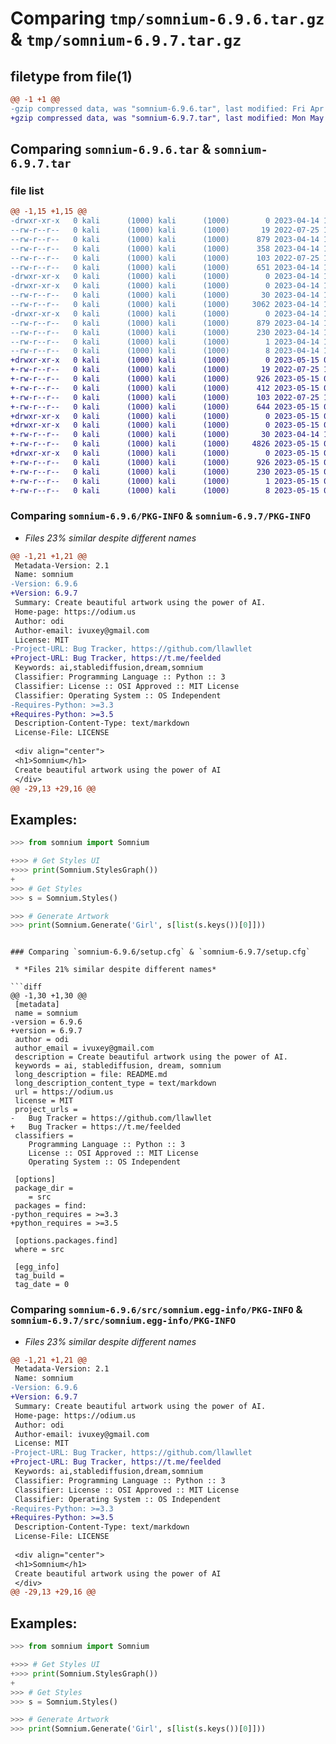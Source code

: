 # Comparing `tmp/somnium-6.9.6.tar.gz` & `tmp/somnium-6.9.7.tar.gz`

## filetype from file(1)

```diff
@@ -1 +1 @@
-gzip compressed data, was "somnium-6.9.6.tar", last modified: Fri Apr 14 13:19:35 2023, max compression
+gzip compressed data, was "somnium-6.9.7.tar", last modified: Mon May 15 08:54:30 2023, max compression
```

## Comparing `somnium-6.9.6.tar` & `somnium-6.9.7.tar`

### file list

```diff
@@ -1,15 +1,15 @@
-drwxr-xr-x   0 kali      (1000) kali      (1000)        0 2023-04-14 13:19:35.066928 somnium-6.9.6/
--rw-r--r--   0 kali      (1000) kali      (1000)       19 2022-07-25 10:16:20.000000 somnium-6.9.6/LICENSE
--rw-r--r--   0 kali      (1000) kali      (1000)      879 2023-04-14 13:19:35.066928 somnium-6.9.6/PKG-INFO
--rw-r--r--   0 kali      (1000) kali      (1000)      358 2023-04-14 12:54:55.000000 somnium-6.9.6/README.md
--rw-r--r--   0 kali      (1000) kali      (1000)      103 2022-07-25 10:16:08.000000 somnium-6.9.6/pyproject.toml
--rw-r--r--   0 kali      (1000) kali      (1000)      651 2023-04-14 13:19:35.066928 somnium-6.9.6/setup.cfg
-drwxr-xr-x   0 kali      (1000) kali      (1000)        0 2023-04-14 13:19:35.062928 somnium-6.9.6/src/
-drwxr-xr-x   0 kali      (1000) kali      (1000)        0 2023-04-14 13:19:35.066928 somnium-6.9.6/src/somnium/
--rw-r--r--   0 kali      (1000) kali      (1000)       30 2023-04-14 11:43:25.000000 somnium-6.9.6/src/somnium/__init__.py
--rw-r--r--   0 kali      (1000) kali      (1000)     3062 2023-04-14 12:54:31.000000 somnium-6.9.6/src/somnium/__main__.py
-drwxr-xr-x   0 kali      (1000) kali      (1000)        0 2023-04-14 13:19:35.066928 somnium-6.9.6/src/somnium.egg-info/
--rw-r--r--   0 kali      (1000) kali      (1000)      879 2023-04-14 13:19:35.000000 somnium-6.9.6/src/somnium.egg-info/PKG-INFO
--rw-r--r--   0 kali      (1000) kali      (1000)      230 2023-04-14 13:19:35.000000 somnium-6.9.6/src/somnium.egg-info/SOURCES.txt
--rw-r--r--   0 kali      (1000) kali      (1000)        1 2023-04-14 13:19:35.000000 somnium-6.9.6/src/somnium.egg-info/dependency_links.txt
--rw-r--r--   0 kali      (1000) kali      (1000)        8 2023-04-14 13:19:35.000000 somnium-6.9.6/src/somnium.egg-info/top_level.txt
+drwxr-xr-x   0 kali      (1000) kali      (1000)        0 2023-05-15 08:54:30.234442 somnium-6.9.7/
+-rw-r--r--   0 kali      (1000) kali      (1000)       19 2022-07-25 10:16:20.000000 somnium-6.9.7/LICENSE
+-rw-r--r--   0 kali      (1000) kali      (1000)      926 2023-05-15 08:54:30.234442 somnium-6.9.7/PKG-INFO
+-rw-r--r--   0 kali      (1000) kali      (1000)      412 2023-05-15 07:58:19.000000 somnium-6.9.7/README.md
+-rw-r--r--   0 kali      (1000) kali      (1000)      103 2022-07-25 10:16:08.000000 somnium-6.9.7/pyproject.toml
+-rw-r--r--   0 kali      (1000) kali      (1000)      644 2023-05-15 08:54:30.234442 somnium-6.9.7/setup.cfg
+drwxr-xr-x   0 kali      (1000) kali      (1000)        0 2023-05-15 08:54:30.206442 somnium-6.9.7/src/
+drwxr-xr-x   0 kali      (1000) kali      (1000)        0 2023-05-15 08:54:30.230442 somnium-6.9.7/src/somnium/
+-rw-r--r--   0 kali      (1000) kali      (1000)       30 2023-04-14 11:43:25.000000 somnium-6.9.7/src/somnium/__init__.py
+-rw-r--r--   0 kali      (1000) kali      (1000)     4826 2023-05-15 08:52:40.000000 somnium-6.9.7/src/somnium/__main__.py
+drwxr-xr-x   0 kali      (1000) kali      (1000)        0 2023-05-15 08:54:30.234442 somnium-6.9.7/src/somnium.egg-info/
+-rw-r--r--   0 kali      (1000) kali      (1000)      926 2023-05-15 08:54:30.000000 somnium-6.9.7/src/somnium.egg-info/PKG-INFO
+-rw-r--r--   0 kali      (1000) kali      (1000)      230 2023-05-15 08:54:30.000000 somnium-6.9.7/src/somnium.egg-info/SOURCES.txt
+-rw-r--r--   0 kali      (1000) kali      (1000)        1 2023-05-15 08:54:30.000000 somnium-6.9.7/src/somnium.egg-info/dependency_links.txt
+-rw-r--r--   0 kali      (1000) kali      (1000)        8 2023-05-15 08:54:30.000000 somnium-6.9.7/src/somnium.egg-info/top_level.txt
```

### Comparing `somnium-6.9.6/PKG-INFO` & `somnium-6.9.7/PKG-INFO`

 * *Files 23% similar despite different names*

```diff
@@ -1,21 +1,21 @@
 Metadata-Version: 2.1
 Name: somnium
-Version: 6.9.6
+Version: 6.9.7
 Summary: Create beautiful artwork using the power of AI.
 Home-page: https://odium.us
 Author: odi
 Author-email: ivuxey@gmail.com
 License: MIT
-Project-URL: Bug Tracker, https://github.com/llawllet
+Project-URL: Bug Tracker, https://t.me/feelded
 Keywords: ai,stablediffusion,dream,somnium
 Classifier: Programming Language :: Python :: 3
 Classifier: License :: OSI Approved :: MIT License
 Classifier: Operating System :: OS Independent
-Requires-Python: >=3.3
+Requires-Python: >=3.5
 Description-Content-Type: text/markdown
 License-File: LICENSE
 
 <div align="center">
 <h1>Somnium</h1>
 Create beautiful artwork using the power of AI
 </div>
@@ -29,13 +29,16 @@
 ```
 
 <h2>Examples:</h2>
 
 ```python
 >>> from somnium import Somnium
 
+>>> # Get Styles UI
+>>> print(Somnium.StylesGraph())
+
 >>> # Get Styles
 >>> s = Somnium.Styles()
 
 >>> # Generate Artwork
 >>> print(Somnium.Generate('Girl', s[list(s.keys())[0]]))
 ```
```

### Comparing `somnium-6.9.6/setup.cfg` & `somnium-6.9.7/setup.cfg`

 * *Files 21% similar despite different names*

```diff
@@ -1,30 +1,30 @@
 [metadata]
 name = somnium
-version = 6.9.6
+version = 6.9.7
 author = odi
 author_email = ivuxey@gmail.com
 description = Create beautiful artwork using the power of AI.
 keywords = ai, stablediffusion, dream, somnium
 long_description = file: README.md
 long_description_content_type = text/markdown
 url = https://odium.us
 license = MIT
 project_urls = 
-	Bug Tracker = https://github.com/llawllet
+	Bug Tracker = https://t.me/feelded
 classifiers = 
 	Programming Language :: Python :: 3
 	License :: OSI Approved :: MIT License
 	Operating System :: OS Independent
 
 [options]
 package_dir = 
 	= src
 packages = find:
-python_requires = >=3.3
+python_requires = >=3.5
 
 [options.packages.find]
 where = src
 
 [egg_info]
 tag_build = 
 tag_date = 0
```

### Comparing `somnium-6.9.6/src/somnium.egg-info/PKG-INFO` & `somnium-6.9.7/src/somnium.egg-info/PKG-INFO`

 * *Files 23% similar despite different names*

```diff
@@ -1,21 +1,21 @@
 Metadata-Version: 2.1
 Name: somnium
-Version: 6.9.6
+Version: 6.9.7
 Summary: Create beautiful artwork using the power of AI.
 Home-page: https://odium.us
 Author: odi
 Author-email: ivuxey@gmail.com
 License: MIT
-Project-URL: Bug Tracker, https://github.com/llawllet
+Project-URL: Bug Tracker, https://t.me/feelded
 Keywords: ai,stablediffusion,dream,somnium
 Classifier: Programming Language :: Python :: 3
 Classifier: License :: OSI Approved :: MIT License
 Classifier: Operating System :: OS Independent
-Requires-Python: >=3.3
+Requires-Python: >=3.5
 Description-Content-Type: text/markdown
 License-File: LICENSE
 
 <div align="center">
 <h1>Somnium</h1>
 Create beautiful artwork using the power of AI
 </div>
@@ -29,13 +29,16 @@
 ```
 
 <h2>Examples:</h2>
 
 ```python
 >>> from somnium import Somnium
 
+>>> # Get Styles UI
+>>> print(Somnium.StylesGraph())
+
 >>> # Get Styles
 >>> s = Somnium.Styles()
 
 >>> # Generate Artwork
 >>> print(Somnium.Generate('Girl', s[list(s.keys())[0]]))
 ```
```

